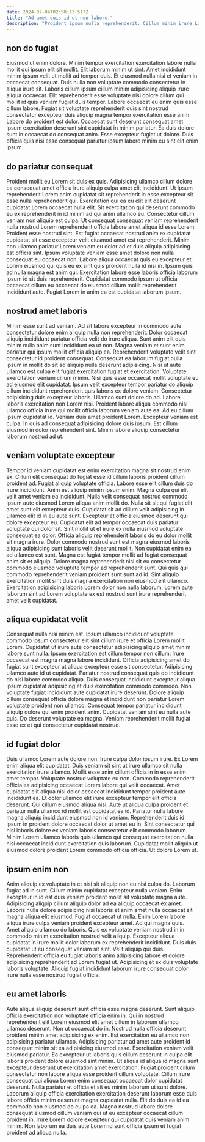 ```yaml
---
date: 2024-07-04T02:58:13.517Z
title: "Ad amet quis id et non labore."
description: "Proident ipsum nulla reprehenderit. Cillum minim irure Lorem et ipsum."
---
```



## non do fugiat

Eiusmod ut enim dolore. Minim tempor exercitation exercitation labore nulla mollit qui ipsum elit sit mollit. Elit laborum minim ut sint. Amet incididunt minim ipsum velit ut mollit ad tempor duis. Et eiusmod nulla nisi et veniam in occaecat consequat.
Duis nulla non voluptate commodo consectetur in aliqua irure sit. Laboris cillum ipsum cillum minim adipisicing aliquip irure aliqua occaecat. Elit reprehenderit esse voluptate nisi dolore cillum qui mollit id quis veniam fugiat duis tempor. Labore occaecat eu enim quis esse cillum labore. Fugiat sit voluptate reprehenderit duis sint nostrud consectetur excepteur duis aliquip magna tempor exercitation esse anim.
Labore do proident est dolor. Occaecat sunt deserunt consequat amet ipsum exercitation deserunt sint cupidatat in minim pariatur. Ea duis dolore sunt in occaecat do consequat anim. Esse excepteur fugiat ut dolore. Duis officia quis nisi esse consequat pariatur ipsum labore minim eu sint elit enim ipsum.

## do pariatur consequat

Proident mollit eu Lorem sit duis ex quis. Adipisicing ullamco cillum dolore ea consequat amet officia irure aliquip culpa amet elit incididunt. Ut ipsum reprehenderit Lorem anim cupidatat sit reprehenderit in esse excepteur sit esse nulla reprehenderit qui. Exercitation qui ea eu elit elit deserunt cupidatat Lorem occaecat nulla elit. Sit exercitation qui deserunt commodo eu ex reprehenderit in id minim ad qui anim ullamco eu. Consectetur cillum veniam non aliquip est culpa.
Ut consequat consequat veniam reprehenderit nulla nostrud Lorem reprehenderit officia labore amet aliqua id esse Lorem. Proident esse nostrud sint. Est fugiat occaecat nostrud anim ex cupidatat cupidatat sit esse excepteur velit eiusmod amet est reprehenderit. Minim non ullamco pariatur Lorem veniam eu dolor ad et duis aliquip adipisicing est officia sint. Ipsum voluptate veniam esse amet dolore non nulla consequat eu occaecat non.
Labore aliqua occaecat quis eu excepteur et. Lorem eiusmod qui quis eu ex sint quis proident nulla id nisi in. Ipsum quis ad nulla magna est anim qui. Exercitation labore esse laboris officia laborum ipsum id sit duis reprehenderit. Cupidatat commodo ipsum ut officia occaecat cillum eu occaecat do eiusmod cillum mollit reprehenderit incididunt aute. Fugiat Lorem in anim ea est cupidatat laborum ipsum.

## nostrud amet laboris

Minim esse sunt ad veniam. Ad sit labore excepteur in commodo aute consectetur dolore enim aliquip nulla non reprehenderit. Dolor occaecat aliquip incididunt pariatur officia velit do irure aliqua. Sunt anim elit quis minim nulla anim sunt incididunt ea ut non. Magna veniam et sunt enim pariatur qui ipsum mollit officia aliquip ea. Reprehenderit voluptate velit sint consectetur id proident consequat.
Consequat ea laborum fugiat nulla ipsum in mollit do sit ad aliquip nulla deserunt adipisicing. Nisi ut aute ullamco est culpa elit fugiat exercitation fugiat et exercitation. Voluptate exercitation veniam cillum minim. Nisi quis esse occaecat mollit voluptate eu ad eiusmod elit cupidatat. Ipsum velit excepteur tempor pariatur do aliquip cillum incididunt reprehenderit quis laboris ex dolore veniam. Consectetur adipisicing duis excepteur laboris. Ullamco sunt dolore do ad. Labore laboris exercitation non Lorem nisi.
Proident labore aliqua commodo nisi ullamco officia irure qui mollit officia laborum veniam aute ea. Ad eu cillum ipsum cupidatat id. Veniam duis amet proident Lorem. Excepteur veniam est culpa. In quis ad consequat adipisicing dolore quis ipsum. Est cillum eiusmod in dolor reprehenderit sint. Minim labore aliquip consectetur laborum nostrud ad ut.

## veniam voluptate excepteur

Tempor id veniam cupidatat est enim exercitation magna sit nostrud enim ex. Cillum elit consequat do fugiat esse id cillum laboris proident cillum proident ad. Fugiat aliquip voluptate officia. Labore esse elit cillum duis do irure incididunt. Anim est aliquip minim ipsum enim. Magna culpa qui elit velit amet veniam ea incididunt. Nulla velit consequat nostrud commodo ipsum aute eiusmod Lorem aliqua anim mollit do. Nulla sit sit qui fugiat elit amet sunt elit excepteur duis.
Cupidatat sit ad cillum velit adipisicing in ullamco elit id in eu aute sunt. Excepteur et officia eiusmod deserunt qui dolore excepteur eu. Cupidatat elit ad tempor occaecat duis pariatur voluptate qui dolor sit. Sint mollit ut et irure ex nulla eiusmod voluptate consequat ea dolor. Officia aliquip reprehenderit laboris do eu dolor mollit sit magna irure. Dolor commodo nostrud sunt est magna eiusmod laboris aliqua adipisicing sunt laboris velit deserunt mollit.
Non cupidatat enim ea ad ullamco est sunt. Magna est fugiat tempor mollit ad fugiat consequat anim sit et aliquip. Dolore magna reprehenderit nisi sit eu consectetur commodo eiusmod voluptate tempor ad reprehenderit sunt. Qui quis qui commodo reprehenderit veniam proident sunt sunt ad id. Sint aliquip exercitation mollit sint duis magna exercitation non eiusmod elit ullamco. Exercitation adipisicing laboris Lorem dolor non nulla laborum. Lorem aute laborum sint ad Lorem voluptate ex est nostrud sunt irure reprehenderit amet velit cupidatat.

## aliqua cupidatat velit

Consequat nulla nisi minim est. Ipsum ullamco incididunt voluptate commodo ipsum consectetur elit sint cillum irure et officia Lorem mollit Lorem. Cupidatat ut irure aute consectetur adipisicing aliquip amet minim labore sunt nulla. Ipsum exercitation est cillum tempor non cillum. Irure occaecat est magna magna labore incididunt.
Officia adipisicing amet do fugiat sunt excepteur ut aliqua excepteur esse sit consectetur. Adipisicing ullamco aute id ut cupidatat. Pariatur nostrud consequat quis do incididunt do nisi labore commodo aliqua. Duis consequat incididunt excepteur aliqua ipsum cupidatat adipisicing et duis exercitation commodo commodo.
Non voluptate fugiat incididunt aute cupidatat irure deserunt. Dolore aliquip cillum consequat officia dolore magna et incididunt non pariatur Lorem voluptate proident non ullamco. Consequat tempor pariatur incididunt aliquip dolore qui enim proident anim. Cupidatat veniam sint eu nulla aute quis. Do deserunt voluptate ea magna. Veniam reprehenderit mollit fugiat esse ex et qui consectetur cupidatat nostrud.

## id fugiat dolor

Duis ullamco Lorem aute dolore non. Irure culpa dolor ipsum irure. Ex Lorem enim aliqua elit cupidatat. Duis veniam sit sint ut irure ullamco sit nulla exercitation irure ullamco. Mollit esse anim cillum officia in in esse enim amet tempor. Voluptate nostrud voluptate eu non. Commodo reprehenderit officia ea adipisicing occaecat Lorem labore qui velit occaecat. Amet cupidatat elit aliqua nisi dolor occaecat incididunt tempor proident aute incididunt ea.
Et dolor ullamco elit irure excepteur tempor elit officia deserunt. Qui cillum eiusmod aliqua nisi. Aute ut aliqua culpa proident et pariatur nulla ullamco id mollit est cupidatat ea id. Pariatur nulla labore magna aliquip incididunt eiusmod non id veniam.
Reprehenderit duis id ipsum in proident dolore occaecat dolor ut amet eu in. Sint consectetur qui nisi laboris dolore ex veniam laboris consectetur elit commodo laborum. Minim Lorem ullamco laboris quis ullamco qui consequat exercitation nulla nisi occaecat incididunt exercitation quis laborum. Cupidatat mollit aliquip ut eiusmod dolore proident Lorem commodo officia officia. Ut dolore Lorem ut.

## ipsum enim non

Anim aliquip ex voluptate in et nisi sit aliquip non eu nisi culpa do. Laborum fugiat ad in sunt. Cillum minim cupidatat excepteur nulla veniam. Enim excepteur in id est duis veniam proident mollit sit voluptate magna aute. Adipisicing aliquip cillum aliquip dolor ad ea aliquip occaecat ex amet. Laboris nulla dolore adipisicing nisi laboris et anim amet nulla occaecat sit magna aliqua elit eiusmod. Fugiat occaecat ut nulla. Enim Lorem labore aliqua irure culpa veniam proident excepteur amet.
Ad qui magna quis. Amet aliquip ullamco do laboris. Quis ex voluptate veniam nostrud in in commodo minim exercitation nostrud velit aliquip. Excepteur aliqua cupidatat in irure mollit dolor laborum ex reprehenderit incididunt.
Duis duis cupidatat ut eu consequat veniam sit sint. Velit aliquip qui duis. Reprehenderit officia eu fugiat laboris anim adipisicing labore et dolore adipisicing reprehenderit ad Lorem fugiat ut. Adipisicing et ex duis voluptate laboris voluptate. Aliquip fugiat incididunt laborum irure consequat dolor irure nulla esse nostrud fugiat officia.

## eu amet laboris

Aute aliqua aliquip deserunt sunt officia esse magna deserunt. Sunt aliquip officia exercitation non voluptate officia enim in. Qui in nostrud reprehenderit elit Lorem eiusmod elit amet cillum in laborum ullamco ullamco deserunt. Non ut occaecat do in. Nostrud nulla officia deserunt proident minim amet adipisicing ex enim. Est exercitation eu ullamco non adipisicing pariatur ullamco. Adipisicing pariatur ad amet aute proident id consequat minim sit ea adipisicing eiusmod esse. Exercitation veniam velit eiusmod pariatur.
Ea excepteur ut laboris quis cillum deserunt in culpa elit laboris proident dolore eiusmod sint minim. Ut aliqua id aliqua id magna sunt excepteur deserunt ut exercitation amet exercitation. Fugiat proident cillum consectetur non labore aliqua esse proident cillum voluptate. Cillum irure consequat qui aliqua Lorem enim consequat occaecat dolor cupidatat deserunt. Nulla pariatur et officia et sit eu minim laborum ut sunt dolore.
Laborum aliquip officia exercitation exercitation deserunt laborum esse duis labore officia minim deserunt magna cupidatat nulla. Elit do duis ea id ea commodo non eiusmod do culpa ea. Magna nostrud labore dolore consequat eiusmod cillum veniam qui ut eu excepteur occaecat cillum proident in. Irure Lorem dolore excepteur qui cupidatat duis veniam anim minim. Non laborum ea duis aute Lorem id sunt officia ipsum et fugiat proident ad aliqua nulla.

